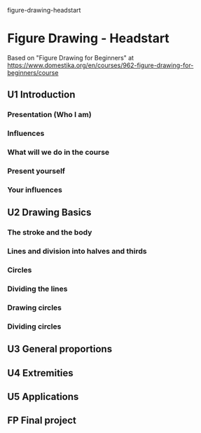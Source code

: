 figure-drawing-headstart
# Figure Drawing - Headstart

Based on "Figure Drawing for Beginners" at https://www.domestika.org/en/courses/962-figure-drawing-for-beginners/course

## U1 Introduction

### Presentation (Who I am)
### Influences
### What will we do in the course
### Present yourself
### Your influences

## U2 Drawing Basics
### The stroke and the body
### Lines and division into halves and thirds
### Circles
### Dividing the lines
### Drawing circles
### Dividing circles

## U3 General proportions

## U4 Extremities

## U5 Applications

## FP Final project
